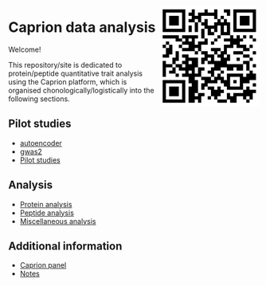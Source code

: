 <a href="https://jinghuazhao.github.io/Caprion/"><img src="pilot/qrcode.png" height=200 width=200 align="right"></img></a>
# Caprion data analysis

Welcome!

This repository/site is dedicated to protein/peptide quantitative trait analysis using the Caprion platform, which is organised chonologically/logistically into the following sections.

## Pilot studies

- [autoencoder](https://jinghuazhao.github.io/Caprion/pilot/autoencoder/)
- [gwas2](https://jinghuazhao.github.io/Caprion/pilot/gwas2/)
- [Pilot studies](https://jinghuazhao.github.io/Caprion/pilot/)

## Analysis

- [Protein analysis](progs/)
- [Peptide analysis](peptide_progs)
- [Miscellaneous analysis](misc/)

## Additional information

- [Caprion panel](https://jinghuazhao.github.io/pQTLdata/reference/caprion.html)
- [Notes](https://jinghuazhao.github.io/Caprion/pilot/Notes/)
